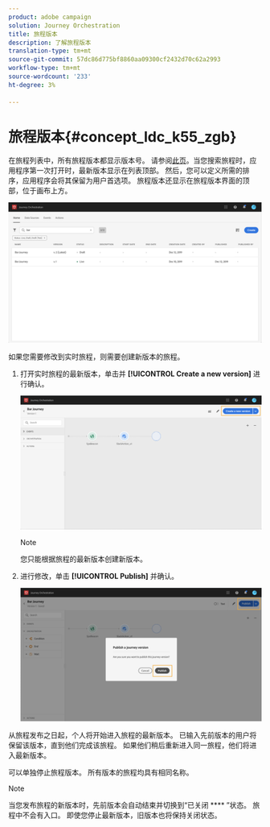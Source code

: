 ```yaml
---
product: adobe campaign
solution: Journey Orchestration
title: 旅程版本
description: 了解旅程版本
translation-type: tm+mt
source-git-commit: 57dc86d775bf8860aa09300cf2432d70c62a2993
workflow-type: tm+mt
source-wordcount: '233'
ht-degree: 3%

---
```



# 旅程版本{#concept_ldc_k55_zgb}

在旅程列表中，所有旅程版本都显示版本号。 请参阅[此页](../building-journeys/using-the-journey-designer.md)。当您搜索旅程时，应用程序第一次打开时，最新版本显示在列表顶部。 然后，您可以定义所需的排序，应用程序会将其保留为用户首选项。 旅程版本还显示在旅程版本界面的顶部，位于画布上方。

![](../assets/journeyversions1.png)

如果您需要修改到实时旅程，则需要创建新版本的旅程。

1. 打开实时旅程的最新版本，单击并 **[!UICONTROL Create a new version]** 进行确认。

   ![](../assets/journeyversions2.png)

   >[!NOTE]
   >
   >您只能根据旅程的最新版本创建新版本。

1. 进行修改，单击 **[!UICONTROL Publish]** 并确认。

   ![](../assets/journeyversions3.png)

从旅程发布之日起，个人将开始进入旅程的最新版本。 已输入先前版本的用户将保留该版本，直到他们完成该旅程。 如果他们稍后重新进入同一旅程，他们将进入最新版本。

可以单独停止旅程版本。 所有版本的旅程均具有相同名称。

>[!NOTE]
>
>当您发布旅程的新版本时，先前版本会自动结束并切换到“已关闭 **** ”状态。 旅程中不会有入口。 即使您停止最新版本，旧版本也将保持关闭状态。
